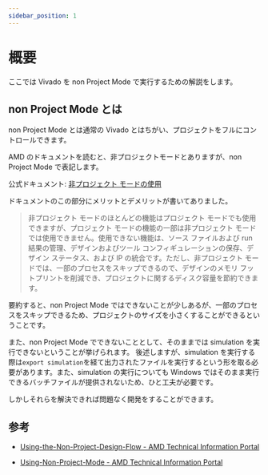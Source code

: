 ```yaml
---
sidebar_position: 1
---
```


# 概要

ここでは Vivado を non Project Mode で実行するための解説をします。

## non Project Mode とは

non Project Mode とは通常の Vivado とはちがい、プロジェクトをフルにコントロールできます。

AMD のドキュメントを読むと、非プロジェクトモードとありますが、non Project Mode で表記します。

公式ドキュメント: [非プロジェクト モードの使用](https://docs.amd.com/r/ja-JP/ug892-vivado-design-flows-overview/%E9%9D%9E%E3%83%97%E3%83%AD%E3%82%B8%E3%82%A7%E3%82%AF%E3%83%88-%E3%83%A2%E3%83%BC%E3%83%89%E3%81%AE%E4%BD%BF%E7%94%A8)

ドキュメントのこの部分にメリットとデメリットが書いてありました。

> 非プロジェクト モードのほとんどの機能はプロジェクト モードでも使用できますが、プロジェクト モードの機能の一部は非プロジェクト モードでは使用できません。使用できない機能は、ソース ファイルおよび run 結果の管理、デザインおよびツール コンフィギュレーションの保存、デザイン ステータス、および IP の統合です。ただし、非プロジェクト モードでは、一部のプロセスをスキップできるので、デザインのメモリ フットプリントを削減でき、プロジェクトに関するディスク容量を節約できます。

要約すると、non Project Mode ではできないことが少しあるが、一部のプロセスをスキップできるため、プロジェクトのサイズを小さくすることができるということです。

また、non Project Mode でできないこととして、そのままでは simulation を実行できないということが挙げられます。 後述しますが、simulation を実行する際は`export simulation`を経て出力されたファイルを実行するという形を取る必要があります。また、simulation の実行についても Windows ではそのまま実行できるバッチファイルが提供されないため、ひと工夫が必要です。

しかしそれらを解決できれば問題なく開発をすることができます。

## 参考

- [Using-the-Non-Project-Design-Flow - AMD Technical Information Portal](https://docs.amd.com/r/en-US/ug888-vivado-design-flows-overview-tutorial/Using-the-Non-Project-Design-Flow)

- [Using-Non-Project-Mode - AMD Technical Information Portal](https://docs.amd.com/r/en-US/ug892-vivado-design-flows-overview/Using-Non-Project-Mode)

